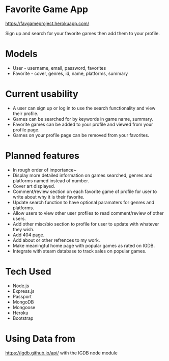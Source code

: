 # Favorite Game App
https://favgameproject.herokuapp.com/

Sign up and search for your favorite games then add them to your profile. 

# Models
* User - username, email, password, favorites
* Favorite - cover, genres, id, name, platforms, summary

# Current usability
* A user can sign up or log in to use the search functionality and view their profile. 
* Games can be searched for by keywords in game name, summary. 
* Favorite games can be added to your profile and viewed from your profile page. 
* Games on your profile page can be removed from your favorites. 

# Planned features
* In rough order of importance~
* Display more detailed information on games searched, genres and platforms named instead of number. 
* Cover art displayed.
* Comment/review section on each favorite game of profile for user to write about why it is their favorite.
* Update search function to have optional paramaters for genres and platforms. 
* Allow users to view other user profiles to read comment/review of other users.
* Add other misc/bio section to profile for user to update with whatever they wish.
* Add 404 page.
* Add about or other refrences to my work.
* Make meaningful home page with popular games as rated on IGDB.
* Integrate with steam database to track sales on popular games.

# Tech Used
* Node.js
* Express.js
* Passport
* MongoDB
* Mongoose
* Heroku
* Bootstrap

# Using Data from
https://igdb.github.io/api/ with the IGDB node module

